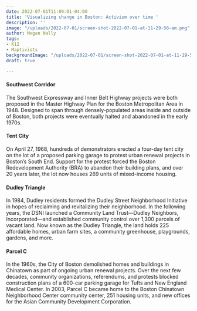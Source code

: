 ```yaml
---
date: 2022-07-01T11:09:01-04:00
title: 'Visualizing change in Boston: Activism over time '
description: ''
image: "/uploads/2022-07-01/screen-shot-2022-07-01-at-11-29-58-am.png"
author: Megan Nally
tags:
- K12
- Maptivists
backgroundImage: "/uploads/2022-07-01/screen-shot-2022-07-01-at-11-29-58-am.png"
draft: true

---
```


#### Southwest Corridor

The Southwest Expressway and Inner Belt Highway projects were both proposed in the Master Highway Plan for the Boston Metropolitan Area in 1948. Designed to span through densely-populated areas inside and outside of Boston, both projects were eventually halted and abandoned in the early 1970s.

#### Tent City

On April 27, 1968, hundreds of demonstrators erected a four-day tent city on the lot of a proposed parking garage to protest urban renewal projects in Boston’s South End. Support for the protest forced the Boston Redevelopment Authority (BRA) to abandon their building plans, and over 20 years later, the lot now houses 269 units of mixed-income housing.

#### Dudley Triangle

In 1984, Dudley residents formed the Dudley Street Neighborhood Initiative in hopes of reclaiming and revitalizing their neighborhood. In the following years, the DSNI launched a Community Land Trust––Dudley Neighbors, Incorporated––and established community control over 1,300 parcels of vacant land. Now known as the Dudley Triangle, the land holds 225 affordable homes, urban farm sites, a community greenhouse, playgrounds, gardens, and more.

#### Parcel C

In the 1960s, the City of Boston demolished homes and buildings in Chinatown as part of ongoing urban renewal projects. Over the next few decades, community organizations, referendums, and protests blocked construction plans of a 600-car parking garage for Tufts and New England Medical Center. In 2003, Parcel C became home to the Boston Chinatown Neighborhood Center community center, 251 housing units, and new offices for the Asian Community Development Corporation.